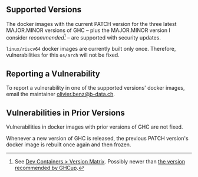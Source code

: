 ## Supported Versions

The docker images with the current PATCH version for the three latest
MAJOR.MINOR versions of GHC – plus the MAJOR.MINOR version I consider
*recommended*[^1] – are supported with security updates.

[^1]: See [Dev Containers > Version Matrix](./.devcontainer/VERSION_MATRIX.md).
Possibly newer than [the version recommended by GHCup](https://www.haskell.org/ghcup/install/#supported-tools).

`linux/riscv64` docker images are currently built only once. Therefore,
vulnerabilities for this `os/arch` will not be fixed.

## Reporting a Vulnerability

To report a vulnerability in one of the supported versions' docker images,
email the maintainer <olivier.benz@b-data.ch>.

## Vulnerabilities in Prior Versions

Vulnerabilities in docker images with prior versions of GHC are not fixed.

Whenever a new version of GHC is released, the previous PATCH version's docker
image is rebuilt once again and then frozen.

